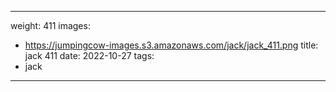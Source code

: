 
---
weight: 411
images:
- https://jumpingcow-images.s3.amazonaws.com/jack/jack_411.png
title: jack 411
date: 2022-10-27
tags:
- jack
---
